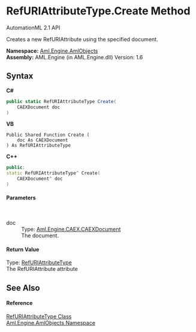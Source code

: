 # RefURIAttributeType.Create Method 
AutomationML 2.1 API 

Creates a new RefURIAttribute using the specified document.

**Namespace:**&nbsp;<a href="N_Aml_Engine_AmlObjects">Aml.Engine.AmlObjects</a><br />**Assembly:**&nbsp;AML.Engine (in AML.Engine.dll) Version: 1.6

## Syntax

**C#**<br />
``` C#
public static RefURIAttributeType Create(
	CAEXDocument doc
)
```

**VB**<br />
``` VB
Public Shared Function Create ( 
	doc As CAEXDocument
) As RefURIAttributeType
```

**C++**<br />
``` C++
public:
static RefURIAttributeType^ Create(
	CAEXDocument^ doc
)
```


#### Parameters
&nbsp;<dl><dt>doc</dt><dd>Type: <a href="T_Aml_Engine_CAEX_CAEXDocument">Aml.Engine.CAEX.CAEXDocument</a><br />The document.</dd></dl>

#### Return Value
Type: <a href="T_Aml_Engine_AmlObjects_RefURIAttributeType">RefURIAttributeType</a><br />The RefURIAttribute attribute

## See Also


#### Reference
<a href="T_Aml_Engine_AmlObjects_RefURIAttributeType">RefURIAttributeType Class</a><br /><a href="N_Aml_Engine_AmlObjects">Aml.Engine.AmlObjects Namespace</a><br />